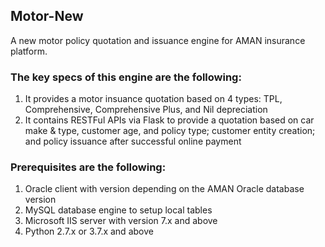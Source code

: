 ## Motor-New

A new motor policy quotation and issuance engine for AMAN insurance platform.


### The key specs of this engine are the following:
1. It provides a motor insuance quotation based on 4 types: TPL, Comprehensive, Comprehensive Plus, and Nil depreciation<br> 
2. It contains RESTFul APIs via Flask to provide a quotation based on car make & type, customer age, and policy type; customer entity creation; and policy issuance after successful online payment<br>


### Prerequisites are the following:
1. Oracle client with version depending on the AMAN Oracle database version<br>
2. MySQL database engine to setup local tables<br>
3. Microsoft IIS server with version 7.x and above<br> 
4. Python 2.7.x or 3.7.x and above<br>